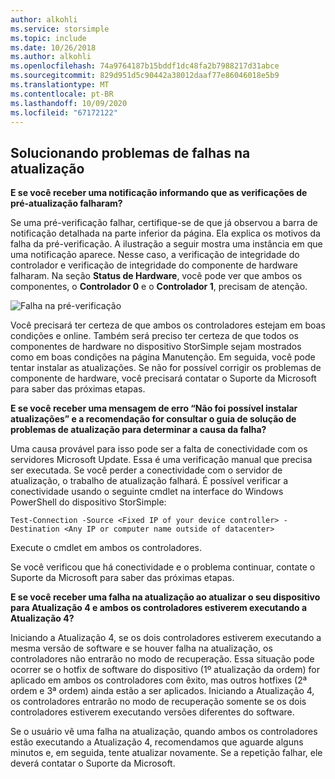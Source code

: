 ```yaml
---
author: alkohli
ms.service: storsimple
ms.topic: include
ms.date: 10/26/2018
ms.author: alkohli
ms.openlocfilehash: 74a9764187b15bddf1dc48fa2b7988217d31abce
ms.sourcegitcommit: 829d951d5c90442a38012daaf77e86046018e5b9
ms.translationtype: MT
ms.contentlocale: pt-BR
ms.lasthandoff: 10/09/2020
ms.locfileid: "67172122"
---
```

## <a name="troubleshooting-update-failures"></a>Solucionando problemas de falhas na atualização
**E se você receber uma notificação informando que as verificações de pré-atualização falharam?**

Se uma pré-verificação falhar, certifique-se de que já observou a barra de notificação detalhada na parte inferior da página. Ela explica os motivos da falha da pré-verificação. A ilustração a seguir mostra uma instância em que uma notificação aparece. Nesse caso, a verificação de integridade do controlador e verificação de integridade do componente de hardware falharam. Na seção **Status de Hardware**, você pode ver que ambos os componentes, o **Controlador 0** e o **Controlador 1**, precisam de atenção.

  ![Falha na pré-verificação](./media/storsimple-install-troubleshooting/HCS_PreUpdateCheckFailed-include.png)

Você precisará ter certeza de que ambos os controladores estejam em boas condições e online. Também será preciso ter certeza de que todos os componentes de hardware no dispositivo StorSimple sejam mostrados como em boas condições na página Manutenção. Em seguida, você pode tentar instalar as atualizações. Se não for possível corrigir os problemas de componente de hardware, você precisará contatar o Suporte da Microsoft para saber das próximas etapas.

**E se você receber uma mensagem de erro “Não foi possível instalar atualizações” e a recomendação for consultar o guia de solução de problemas de atualização para determinar a causa da falha?**

Uma causa provável para isso pode ser a falta de conectividade com os servidores Microsoft Update. Essa é uma verificação manual que precisa ser executada. Se você perder a conectividade com o servidor de atualização, o trabalho de atualização falhará. É possível verificar a conectividade usando o seguinte cmdlet na interface do Windows PowerShell do dispositivo StorSimple:

 `Test-Connection -Source <Fixed IP of your device controller> -Destination <Any IP or computer name outside of datacenter>`

Execute o cmdlet em ambos os controladores.

Se você verificou que há conectividade e o problema continuar, contate o Suporte da Microsoft para saber das próximas etapas.

**E se você receber uma falha na atualização ao atualizar o seu dispositivo para Atualização 4 e ambos os controladores estiverem executando a Atualização 4?**

Iniciando a Atualização 4, se os dois controladores estiverem executando a mesma versão de software e se houver falha na atualização, os controladores não entrarão no modo de recuperação. Essa situação pode ocorrer se o hotfix de software do dispositivo (1º atualização da ordem) for aplicado em ambos os controladores com êxito, mas outros hotfixes (2ª ordem e 3ª ordem) ainda estão a ser aplicados. Iniciando a Atualização 4, os controladores entrarão no modo de recuperação somente se os dois controladores estiverem executando versões diferentes do software. 

Se o usuário vê uma falha na atualização, quando ambos os controladores estão executando a Atualização 4, recomendamos que aguarde alguns minutos e, em seguida, tente atualizar novamente. Se a repetição falhar, ele deverá contatar o Suporte da Microsoft.
